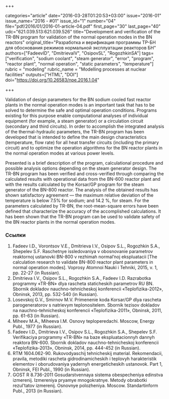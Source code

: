 +++

categories="article"
date="2016-03-28T01:20:53+03:00"
issue="2016-01"
issue_name="2016 - #01"
issue_id="1"
number="04"
file="pdf/2016/01/2016-01-article-04.pdf"
first_page="30"
last_page="40"
udc="621.039.513:621.039.526"
title="Development and verification of the TR-BN program for validation of the normal operation modes in the BN reactors"
original_title="Разработка и верификация программы ТР-БН для обоснования режимов нормальной эксплуатации реакторов БН"
authors=["FadeevID", "DmitrievaIV", "OsipovSL", "RogozhkinSA"]
tags=["verification", "sodium coolant", "steam generator", "error", "program", "reactor plant", "normal operation", "static parameters", "temperature"]
rubric = "modeling"
rubric_name = "Modelling processes at nuclear facilities"
outputs=["HTML", "DOI"]
doi="https://doi.org/10.26583/npe.2016.1.04"

+++

Validation of design parameters for the BN sodium cooled fast reactor plants in the normal operation modes is an important task that has to be solved to determine the safe and optimal operation conditions. Programs existing for this purpose enable computational analyses of individual equipment (for example, a steam generator) or a circulation circuit (secondary and third circuits). In order to accomplish the integrated analysis of the thermal-hydraulic parameters, the TR-BN program has been developed that is intended to define the main design characteristics (temperature, flow rate) for all heat transfer circuits (including the primary circuit) and to optimize the operation algorithms for the BN reactor plants in the normal operation modes at various power levels.

Presented is a brief description of the program, calculational procedure and possible analysis options depending on the steam generator design. The TR-BN program has been verified and cross-verified through comparing the calculated results with operational data from the BN-600 reactor plant and with the results calculated by the Korsar/GP program for the steam generator of the BN-800 reactor. The analysis of the obtained results has shown satisfactory agreement — the maximum relative deviation of the temperature is below 7.5% for sodium; and 14.2 %, for steam. For the parameters calculated by TR-BN, the root-mean-square errors have been defined that characterize the accuracy of the accomplished calculations. It has been shown that the TR-BN program can be used to validate safety of the BN reactor plants in the normal operation modes.

### Ссылки

1. Fadeev I.D., Vorontsov V.E., Dmitrieva I.V., Osipov S.L., Rogozhkin S.A., Shepelev S.F. Raschetnye issledovaniya v obosnovanie parametrov reaktornoj ustanovki BN-800 v rezhimah normal’noj ekspluatacii [The calculation research to validate BN-800 reactor plant parameters in normal operation modes]. Voprosy Atomnoi Nauki i Tehniki, 2015, v. 1, pp. 22-27 (in Russian).
2. Dmitrieva I.V., Osipov S.L., Rogozhkin S.A., Fadeev I.D. Razrabotka programmy «TR-BN» dlya rascheta staticheskih parametrov RU BN. Sbornik dokladov nauchno-tehnicheskoj konferencii «Teplofizika-2012», Obninsk, 2013, pp. 532-540 (in Russian).
3. Losevskoj G.V., Smirnov M.V. Primenenie koda Korsar/GP dlya rascheta parogeneratorov s natrievym teplonositelem. Sbornik tezisov dokladov na nauchno-tehnicheskoj konferencii «Teplofizika-2011», Obninsk, 2011, pp. 61-63 (in Russian).
4. Miheev M.A., Miheeva I.M. Osnovy teploperedachi. Moscow, Energy Publ., 1977 (in Russian).
5. Fadeev I.D., Dmitrieva I.V., Osipov S.L., Rogozhkin S.A., Shepelev S.F. Verifikaciya programmy «TR-BN» na baze ekspluatacionnyh dannyh reaktora BN-600. Sbornik dokladov nauchno-tehnicheskoj konferencii «Teplofizika-2013», Obninsk, 2014, pp. 444-452 (in Russian).
6. RTM 1604.062-90. Rukovodyaschij tehnicheskij material. Rekomendacii, pravila, metodiki rascheta gidrodinamicheskih i teplovyh harakteristik elementov i oborudovaniya yadernyh energeticheskih ustanovok. Part 1, Obninsk, FEI Publ., 1990 (in Russian).
7. GOST R 8.736-2011 Gosudarstvennaya sistema obespecheniya edinstva izmerenij. Izmereniya pryamye mnogokratnye. Metody obrabotki rezul’tatov izmerenij. Osnovnye polozheniya. Moscow. Standartinform Publ., 2013 (in Russian).